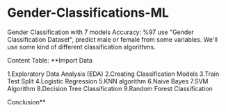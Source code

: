 # Gender-Classifications-ML
Gender Classification with 7 models Accuracy: %97
use "Gender Classification Dataset", predict male or female from some variables. We'll use some kind of different classification algorithms.

Content Table:
**Import Data

1.Exploratory Data Analysis (EDA)
2.Creating Classification Models
3.Train Test Split
4.Logistic Regression
5.KNN algorithm
6.Naive Bayes
7.SVM Algorithm
8.Decision Tree Classification
9.Random Forest Classification

Conclusion**
